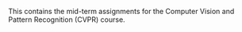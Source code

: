 This contains the mid-term assignments for the Computer Vision and Pattern Recognition (CVPR) course.
